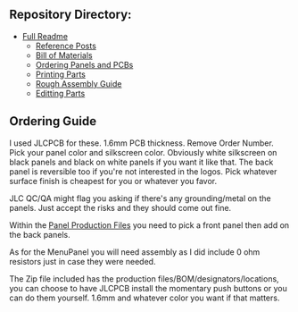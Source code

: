 ## Repository Directory:
* [Full Readme](https://github.com/phazil/Purple-Project-Redux/blob/main/README.md)
	* [Reference Posts](https://github.com/phazil/Purple-Project-Redux/blob/main/Docs/Inspiration%20Posts.md)
	* [Bill of Materials](https://github.com/phazil/Purple-Project-Redux/blob/main/Docs/Bill%20of%20Materials.md)
   	* [Ordering Panels and PCBs](https://github.com/phazil/Purple-Project-Redux/blob/main/Docs/Ordering%20Guide.md)
 	* [Printing Parts](https://github.com/phazil/Purple-Project-Redux/blob/main/Docs/Printing%20Parts.md)
	* [Rough Assembly Guide](https://github.com/phazil/Purple-Project-Redux/blob/main/Docs/Assembly%20Guide.md)
 	* [Editting Parts](https://github.com/phazil/Purple-Project-Redux/blob/main/Docs/Editting%20Parts.md)

## Ordering Guide

I used JLCPCB for these. 1.6mm PCB thickness. Remove Order Number. Pick your panel color and silkscreen color. Obviously white silkscreen on black panels and black on white panels if you want it like that. The back panel is reversible too if you're not interested in the logos. Pick whatever surface finish is cheapest for you or whatever you favor.

JLC QC/QA might flag you asking if there's any grounding/metal on the panels. Just accept the risks and they should come out fine.

Within the [Panel Production Files](https://github.com/phazil/Purple-Project-Redux/tree/main/For%20Makers/Panel%20Production%20Files) you need to pick a front panel then add on the back panels.

As for the MenuPanel you will need assembly as I did include 0 ohm resistors just in case they were needed.

The Zip file included has the production files/BOM/designators/locations, you can choose to have JLCPCB install the momentary push buttons or you can do them yourself. 1.6mm and whatever color you want if that matters.
